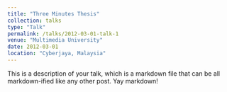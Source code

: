 ```yaml
---
title: "Three Minutes Thesis"
collection: talks
type: "Talk"
permalink: /talks/2012-03-01-talk-1
venue: "Multimedia University"
date: 2012-03-01
location: "Cyberjaya, Malaysia"
---
```


This is a description of your talk, which is a markdown file that can be all markdown-ified like any other post. Yay markdown!
